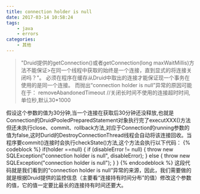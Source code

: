 ```yaml
---
title: connection holder is null
date: 2017-03-14 10:58:24
tags:
	- java
	- errors
categories:
	- 其他
---
```

>"Druid提供的getConnection()或者getConnection(long maxWaitMillis)方法不能保证>在同一个线程中获取的始终是一个连接，直到显式的将连接关闭吗？"。
>必须在程序在缓存从Druid中取出的连接才能保证现一个事务在使用的是同一个连接。 
>而抛出“connection holder is null”异常的原因可能在于： 
>removeAbandonedTimeout //关闭长时间不使用的连接超时时间,单位秒,默认30*1000

假设这个参数的值为30分钟,当一个连接在获取后30分钟还没释放,也就是Connection的DruidPooledPreparedStatement对象执行完了executXXX()方法但还未执行close、commit、rollback方法,对应于Connection的running参数的值为false,这时Durid的DestroyConnectionThread线程会自动将该连接回收。当程序要commit()连接时会执行checkState()方法,这个方法会执行以下代码：
{% codeblock %}
if(holder ==null)
    {
        if (disableError != null) {
            throw new SQLException("connection holder is null", disableError);
        } else {
            throw new SQLException("connection holder is null");
        }
    }
{% endcodeblock %}
这段代码就是我们看到的“connection holder is null”异常的来源，因此，我们需要做的就是根据Druid提供的监控信息（主要看“连接持有时间分布”的值）修改这个参数的值，它的值一定要比最长的连接持有时间还要大。